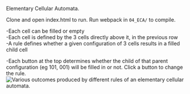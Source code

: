 Elementary Cellular Automata.

Clone and open index.html to run. Run webpack in `04_ECA/` to compile.

-Each cell can be filled or empty  
-Each cell is defined by the 3 cells directly above it, in the previous row  
-A rule defines whether a given configuration of 3 cells results in a filled child cell  

-Each button at the top determines whether the child of that parent configuration (eg 101, 001)
will be filled in or not. Click a button to change the rule.  
![Various outcomes produced by different rules of an elementary cellular automata.](http://i.imgur.com/vylVUgu.gif)
